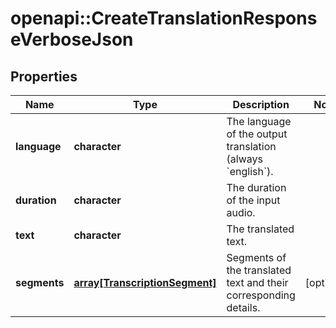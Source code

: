 # openapi::CreateTranslationResponseVerboseJson


## Properties
Name | Type | Description | Notes
------------ | ------------- | ------------- | -------------
**language** | **character** | The language of the output translation (always &#x60;english&#x60;). | 
**duration** | **character** | The duration of the input audio. | 
**text** | **character** | The translated text. | 
**segments** | [**array[TranscriptionSegment]**](TranscriptionSegment.md) | Segments of the translated text and their corresponding details. | [optional] 



